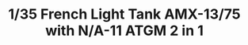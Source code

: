 ---
title: "1/35 French Light Tank AMX-13/75 with N/A-11 ATGM 2 in 1  "
price: "TBA" 
desc: "Maketa"
img_path: "/assets/img/TAKO2038.jpg"
brand: "N/A"
available: false
special_offer: false
new: false
soon: false
cat: "010000"
subcat: "013100"
subsubcat: "N/A"
sifra: "TAKO2038"
---